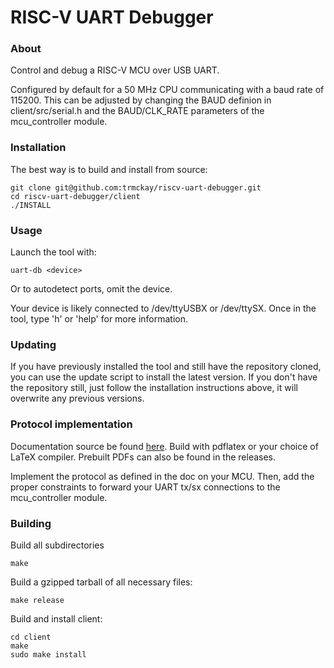 # RISC-V UART Debugger #

### About ###
Control and debug a RISC-V MCU over USB UART.

Configured by default for a 50 MHz CPU communicating with a baud rate of 115200. This can be adjusted by changing the BAUD definion in client/src/serial.h and the BAUD/CLK_RATE parameters of the mcu_controller module.

### Installation ###

The best way is to build and install from source:

```
git clone git@github.com:trmckay/riscv-uart-debugger.git
cd riscv-uart-debugger/client
./INSTALL
```

### Usage ###
Launch the tool with:
```
uart-db <device>
```
Or to autodetect ports, omit the device.

Your device is likely connected to /dev/ttyUSBX or /dev/ttySX.
Once in the tool, type 'h' or 'help' for more information.

### Updating ###
If you have previously installed the tool and still have the repository cloned, you can use the update script to install the latest version. If you don't have the repository still, just follow the installation instructions above, it will overwrite any previous versions.

### Protocol implementation ###
Documentation source be found [here](https://github.com/trmckay/pipeline-debugger/tree/master/doc). Build with pdflatex or your choice of LaTeX compiler. Prebuilt PDFs can also be found in the releases.

Implement the protocol as defined in the doc on your MCU. Then, add the proper constraints to
forward your UART tx/sx connections to the mcu\_controller module.

### Building ###

Build all subdirectories
```
make
```

Build a gzipped tarball of all necessary files:
```
make release
```

Build and install client:
```
cd client
make
sudo make install
```
